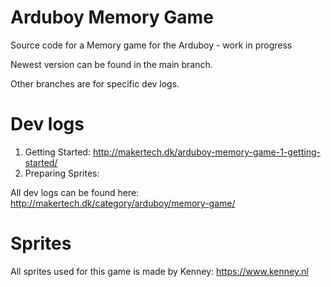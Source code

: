 # Arduboy Memory Game
Source code for a Memory game for the Arduboy - work in progress

Newest version can be found in the main branch.

Other branches are for specific dev logs.

# Dev logs
1. Getting Started: http://makertech.dk/arduboy-memory-game-1-getting-started/
2. Preparing Sprites: 

All dev logs can be found here: http://makertech.dk/category/arduboy/memory-game/

# Sprites
All sprites used for this game is made by Kenney: https://www.kenney.nl

